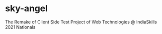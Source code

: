 # sky-angel

The Remake of Client Side Test Project of Web Technologies @ IndiaSkills 2021 Nationals
